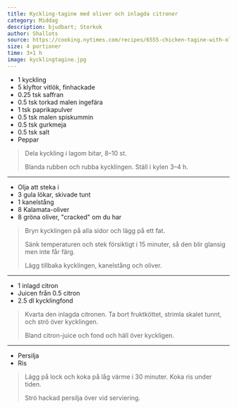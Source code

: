```yaml
---
title: Kyckling-tagine med oliver och inlagda citroner
category: Middag
description: bjudbart; Storkok
author: Shallots
source: https://cooking.nytimes.com/recipes/6555-chicken-tagine-with-olives-and-preserved-lemons
size: 4 portioner
time: 3+1 h
image: kycklingtagine.jpg
---
```


- 1 kyckling
- 5 klyftor vitlök, finhackade
- 0.25 tsk saffran
- 0.5 tsk torkad malen ingefära
- 1 tsk paprikapulver
- 0.5 tsk malen spiskummin
- 0.5 tsk gurkmeja
- 0.5 tsk salt
- Peppar

> Dela kyckling i lagom bitar, 8–10 st.
>
> Blanda rubben och rubba kycklingen. Ställ i kylen 3–4 h.

---

- Olja att steka i
- 3 gula lökar, skivade tunt
- 1 kanelstång
- 8 Kalamata-oliver
- 8 gröna oliver, "cracked" om du har

> Bryn kycklingen på alla sidor och lägg på ett fat.
>
> Sänk temperaturen och stek försiktigt i 15 minuter, så den blir glansig men inte får färg.
>
> Lägg tillbaka kycklingen, kanelstång och oliver.

---

- 1 inlagd citron
- Juicen från 0.5 citron
- 2.5 dl kycklingfond

> Kvarta den inlagda citronen. Ta bort fruktköttet, strimla skalet tunnt, och strö över kycklingen.
>
> Bland citron-juice och fond och häll över kyckligen.

---

- Persilja
- Ris

> Lägg på lock och koka på låg värme i 30 minuter. Koka ris under tiden.
>
> Strö hackad persilja över vid serviering.

